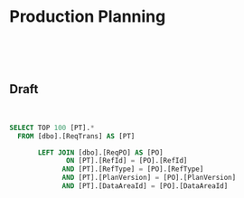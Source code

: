 <!---------------------->
<!--- Page / Section --->
<!---------------------->

# Production Planning

<br />
<br />
<br />

<!---------------------->
<!--- Page / Section --->
<!---------------------->



<div style="page-break-after: always"> 



<!---------------------->
<!--- Page / Section --->
<!---------------------->

## Draft
 
 
   
<br />

``` SQL
SELECT TOP 100 [PT].*
  FROM [dbo].[ReqTrans] AS [PT] 

       LEFT JOIN [dbo].[ReqPO] AS [PO] 
              ON [PT].[RefId] = [PO].[RefId]
             AND [PT].[RefType] = [PO].[RefType] 
             AND [PT].[PlanVersion] = [PO].[PlanVersion] 
             AND [PT].[DataAreaId] = [PO].[DataAreaId]
```

<br />
<br />
<br />

<!---------------------->
<!--- Page / Section --->
<!---------------------->
